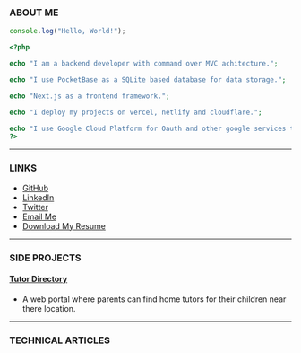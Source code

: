### ABOUT ME
```js
console.log("Hello, World!");
```

```php
<?php

echo "I am a backend developer with command over MVC achitecture.";

echo "I use PocketBase as a SQLite based database for data storage.";

echo "Next.js as a frontend framework.";

echo "I deploy my projects on vercel, netlify and cloudflare.";

echo "I use Google Cloud Platform for Oauth and other google services to rapidly test the project ideas."
?>
```
---
### LINKS
- [GitHub](https://github.com/ravipatelctf)
- [LinkedIn](https://www.linkedin.com/in/ravipatelctf/)
- [Twitter](https://x.com/ravipatelctf)
- [Email Me](https://ravipatelctf@gmail.com)
- [Download My Resume](https://drive.google.com/file/d/1kE8j_fzy5JRjCvVAOHlsXKsJaRNRSUTQ/view?usp=drive_link)
---
### SIDE PROJECTS

#### [Tutor Directory](https://tutordirectory.netlify.app)
- A web portal where parents can find home tutors for their children near there location.
---
### TECHNICAL ARTICLES
